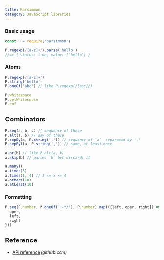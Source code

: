 ```yaml
---
title: Parsimmon
category: JavaScript libraries
---
```


### Basic usage

```js
const P = require('parsimmon')

P.regexp(/[a-z]+/).parse('hello')
//=> { status: true, value: ['hello'] }
```

### Atoms

```js
P.regexp(/[a-z]+/)
P.string('hello')
P.oneOf('abc') // like P.regexp(/[abc]/)

P.whitespace
P.optWhitespace
P.eof
```

## Combinators

```js
P.seq(a, b, c) // sequence of these
P.alt(a, b) // any of these
P.sepBy(a, P.string(',')) // sequence of `a`, separated by ','
P.sepBy1(a, P.string(',')) // same, at least once

a.or(b) // like P.alt(a, b)
a.skip(b) // parses `b` but discards it

a.many()
a.times(3)
a.times(1, 4) // 1 <= x <= 4
a.atMost(10)
a.atLeast(10)
```

### Formatting

```js
P.seq(P.number, P.oneOf('+-*/'), P.number).map(([left, oper, right]) => ({
  oper,
  left,
  right
}))
```

## Reference

* [API reference](https://github.com/jneen/parsimmon/blob/master/API.md) _(github.com)_
